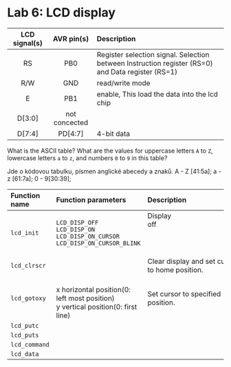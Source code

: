 # Lab 6: LCD display

| **LCD signal(s)** | **AVR pin(s)** | **Description** |
   | :-: | :-: | :-- |
   | RS | PB0 | Register selection signal. Selection between Instruction register (RS=0) and Data register (RS=1) |
   | R/W | GND | read/write mode|
   | E | PB1 | enable, This load the data into the lcd chip    |
   | D[3:0] | not concected |  |
   | D[7:4] | PD[4:7] | 4-bit data |

What is the ASCII table? What are the values for uppercase letters `A` to `Z`, lowercase letters `a` to `z`, and numbers `0` to `9` in this table?

 Jde o kódovou tabulku, písmen anglické abecedy a znaků. A - Z [41:5a]; a - z [61:7a]; 0 - 9[30:39];

| **Function name** | **Function parameters** | **Description** | **Example** |
   | :-- | :-- | :-- | :-- |
   | `lcd_init` | `LCD_DISP_OFF`<br>`LCD_DISP_ON`<br>`LCD_DISP_ON_CURSOR`<br>`LCD_DISP_ON_CURSOR_BLINK` | Display off&nbsp;&nbsp;&nbsp;&nbsp;&nbsp;&nbsp;&nbsp;&nbsp;&nbsp;&nbsp;&nbsp;&nbsp;&nbsp;&nbsp;&nbsp;&nbsp;&nbsp;&nbsp;&nbsp;&nbsp;&nbsp;&nbsp;&nbsp;&nbsp;&nbsp;&nbsp;&nbsp;&nbsp;&nbsp;&nbsp;&nbsp;&nbsp;&nbsp;&nbsp;&nbsp;&nbsp;&nbsp;&nbsp;&nbsp;&nbsp;&nbsp;&nbsp;&nbsp;&nbsp;&nbsp;<br>&nbsp;<br>&nbsp;<br>&nbsp; | `lcd_init(LCD_DISP_OFF);`<br>&nbsp;<br>&nbsp;<br>&nbsp; |
   | `lcd_clrscr` |  |Clear display and set cursor to home position.  | `lcd_clrscr();` |
   | `lcd_gotoxy` | <br>x	horizontal position(0: left most position)<br> y	vertical position(0: first line) |Set cursor to specified position.  | `lcd_gotoxy(uint8_t x,uint8_t y);`|
   | `lcd_putc` | | | |
   | `lcd_puts` | | | |
   | `lcd_command` | | | |
   | `lcd_data` | | | |
